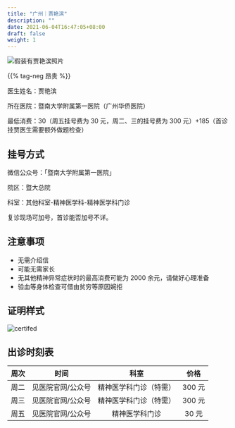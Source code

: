 ```yaml
---
title: "广州｜贾艳滨"
description: ""
date: 2021-06-04T16:47:05+08:00
draft: false
weight: 1
---
```


![假装有贾艳滨照片](images/doctor/jia-yanbin.png)

{{% tag-neg 昂贵 %}}

医生姓名：贾艳滨

所在医院：暨南大学附属第一医院（广州华侨医院）

最低消费：30（周五挂号费为 30 元，周二、三的挂号费为 300 元）+185（首诊挂贾医生需要额外做题检查）

## 挂号方式

微信公众号：「暨南大学附属第一医院」

院区：暨大总院

科室：其他科室-精神医学科-精神医学科门诊

复诊现场可加号，首诊能否加号不详。

## 注意事项

- 无需介绍信
- 可能无需家长
- 无其他精神异常症状时的最高消费可能为 2000 余元，请做好心理准备
- 验血等身体检查可借由贫穷等原因婉拒

## 证明样式

![certifed](images/doctor/jia-yanbin-zm.jpg)

## 出诊时刻表

| 周次 | 时间 | 科室 | 价格 |
| :---: | :---: | :---: | :---: |
| 周二 | 见医院官网/公众号 | 精神医学科门诊（特需）| 300 元 |
| 周三 | 见医院官网/公众号 | 精神医学科门诊（特需）| 300 元 |
| 周五 | 见医院官网/公众号 | 精神医学科门诊 | 30 元 |
